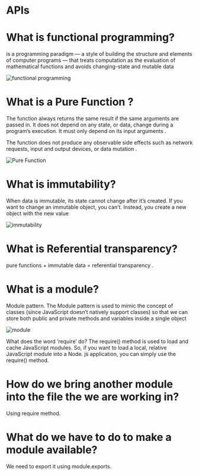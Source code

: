 # APIs

# What is functional programming?
is a programming paradigm — a style of building the structure and elements of computer programs — that treats computation as the evaluation of mathematical functions and avoids changing-state and mutable data

![functional programming](https://www.xenonstack.com/hubfs/xenonstack-functional-programming.png)

# What is a Pure Function ?
The function always returns the same result if the same arguments are passed in. It does not depend on any state, or data, change during a program’s execution. It must only depend on its input arguments .

The function does not produce any observable side effects such as network requests, input and output devices, or data mutation .

![Pure Function](https://i.morioh.com/200725/fb8cd013.webp)

#  What is immutability?
When data is immutable, its state cannot change after it’s created. If you want to change an immutable object, you can’t. Instead, you create a new object with the new value

![immutability](https://datastorageasean.com/sites/default/files/images/10082020_ImmutableBackupExplainedDiagram.jpg)


# What is Referential transparency?
pure functions + immutable data = referential transparency .



# What is a module?
Module pattern. The Module pattern is used to mimic the concept of classes (since JavaScript doesn’t natively support classes) so that we can store both public and private methods and variables inside a single object

![module](https://qph.fs.quoracdn.net/main-qimg-3555c2b5015c849f648ccead6da324e0)

What does the word ‘require’ do?
The require() method is used to load and cache JavaScript modules. So, if you want to load a local, relative JavaScript module into a Node. js application, you can simply use the require() method.



# How do we bring another module into the file the we are working in?
Using require method.


# What do we have to do to make a module available?
We need to export it using module.exports.